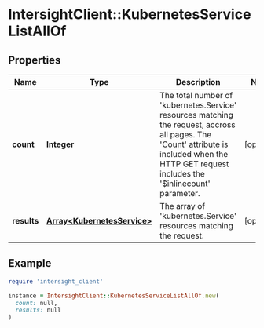 # IntersightClient::KubernetesServiceListAllOf

## Properties

| Name | Type | Description | Notes |
| ---- | ---- | ----------- | ----- |
| **count** | **Integer** | The total number of &#39;kubernetes.Service&#39; resources matching the request, accross all pages. The &#39;Count&#39; attribute is included when the HTTP GET request includes the &#39;$inlinecount&#39; parameter. | [optional] |
| **results** | [**Array&lt;KubernetesService&gt;**](KubernetesService.md) | The array of &#39;kubernetes.Service&#39; resources matching the request. | [optional] |

## Example

```ruby
require 'intersight_client'

instance = IntersightClient::KubernetesServiceListAllOf.new(
  count: null,
  results: null
)
```

